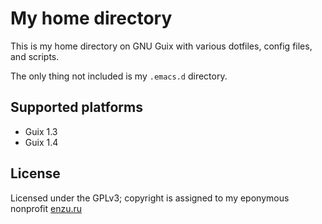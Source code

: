 # My home directory

This is my home directory on GNU Guix with various dotfiles, config files, and scripts.

The only thing not included is my `.emacs.d` directory.

## Supported platforms

- Guix 1.3
- Guix 1.4

## License

Licensed under the GPLv3; copyright is assigned to my eponymous nonprofit [enzu.ru](https://enzu.ru)
